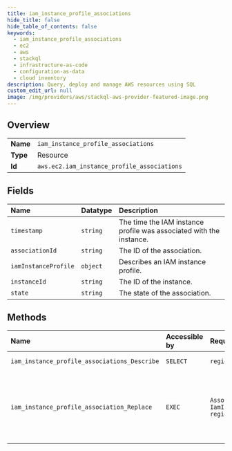 ```yaml
---
title: iam_instance_profile_associations
hide_title: false
hide_table_of_contents: false
keywords:
  - iam_instance_profile_associations
  - ec2
  - aws    
  - stackql
  - infrastructure-as-code
  - configuration-as-data
  - cloud inventory
description: Query, deploy and manage AWS resources using SQL
custom_edit_url: null
image: /img/providers/aws/stackql-aws-provider-featured-image.png
---
```

  
    

## Overview
<table><tbody>
<tr><td><b>Name</b></td><td><code>iam_instance_profile_associations</code></td></tr>
<tr><td><b>Type</b></td><td>Resource</td></tr>
<tr><td><b>Id</b></td><td><code>aws.ec2.iam_instance_profile_associations</code></td></tr>
</tbody></table>

## Fields
| Name | Datatype | Description |
|:-----|:---------|:------------|
| `timestamp` | `string` | The time the IAM instance profile was associated with the instance. |
| `associationId` | `string` | The ID of the association. |
| `iamInstanceProfile` | `object` | Describes an IAM instance profile. |
| `instanceId` | `string` | The ID of the instance. |
| `state` | `string` | The state of the association. |
## Methods
| Name | Accessible by | Required Params | Description |
|:-----|:--------------|:----------------|:------------|
| `iam_instance_profile_associations_Describe` | `SELECT` | `region` | Describes your IAM instance profile associations. |
| `iam_instance_profile_association_Replace` | `EXEC` | `AssociationId, IamInstanceProfile, region` | &lt;p&gt;Replaces an IAM instance profile for the specified running instance. You can use this action to change the IAM instance profile that's associated with an instance without having to disassociate the existing IAM instance profile first.&lt;/p&gt; &lt;p&gt;Use &lt;a&gt;DescribeIamInstanceProfileAssociations&lt;/a&gt; to get the association ID.&lt;/p&gt; |
